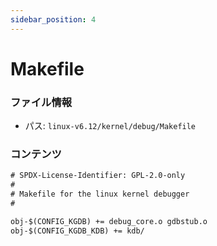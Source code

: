```yaml
---
sidebar_position: 4
---
```

# Makefile

### ファイル情報

- パス: `linux-v6.12/kernel/debug/Makefile`

### コンテンツ

```txt
# SPDX-License-Identifier: GPL-2.0-only
#
# Makefile for the linux kernel debugger
#

obj-$(CONFIG_KGDB) += debug_core.o gdbstub.o
obj-$(CONFIG_KGDB_KDB) += kdb/

```
